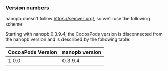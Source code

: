 ### Version numbers

nanopb doesn't follow https://semver.org/, so we'll use the following scheme:

Starting with nanopb 0.3.9.4, the CocoaPods version is disconnected from the
nanopb version and is described by the following table:

| CocoaPods Version | nanopb version |
| ----------------- | -------------- |
| 1.0.0             | 0.3.9.4        |
